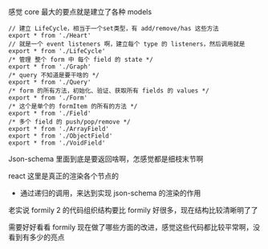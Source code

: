 感觉 core 最大的要点就是建立了各种 models

```JS
// 建立 LifeCycle，相当于一个set类型，有 add/remove/has 这些方法
export * from './Heart'
// 就是一个 event listeners 啊，建立每个 type 的 listeners，然后调用就是
export * from './LifeCycle'
/* 管理 整个 form 中 每个 field 的 state */
export * from './Graph'
/* query 不知道是要干啥的 */
export * from './Query'
/* form 的所有方法，初始化、验证、获取所有 fields 的 values */
export * from './Form'
/* 这个是单个的 formItem 的所有的方法 */
export * from './Field'
/* 多个 field 的 push/pop/remove */
export * from './ArrayField'
export * from './ObjectField'
export * from './VoidField'
```

Json-schema 里面到底是要返回啥啊，怎感觉都是细枝末节啊

react 这里是真正的渲染各个节点的

- 通过递归的调用，来达到实现 json-schema 的渲染的作用



老实说 formily 2 的代码组织结构要比 formily 好很多，现在结构比较清晰明了了

需要好好看看 formily 现在做了哪些方面的改进，感觉这些代码都比较平常啊，没看到有多少的亮点

